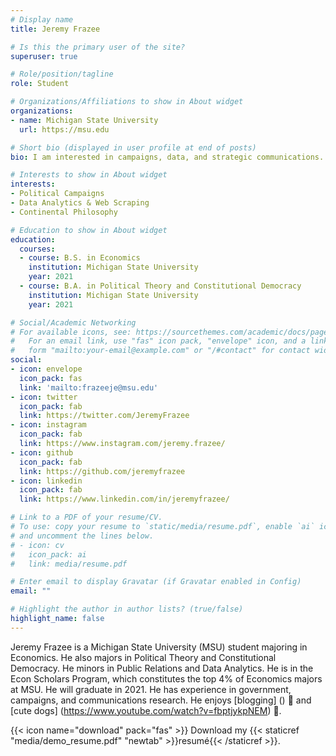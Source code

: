 ```yaml
---
# Display name
title: Jeremy Frazee

# Is this the primary user of the site?
superuser: true

# Role/position/tagline
role: Student

# Organizations/Affiliations to show in About widget
organizations:
- name: Michigan State University
  url: https://msu.edu

# Short bio (displayed in user profile at end of posts)
bio: I am interested in campaigns, data, and strategic communications.

# Interests to show in About widget
interests:
- Political Campaigns
- Data Analytics & Web Scraping
- Continental Philosophy

# Education to show in About widget
education:
  courses:
  - course: B.S. in Economics
    institution: Michigan State University
    year: 2021
  - course: B.A. in Political Theory and Constitutional Democracy
    institution: Michigan State University
    year: 2021

# Social/Academic Networking
# For available icons, see: https://sourcethemes.com/academic/docs/page-builder/#icons
#   For an email link, use "fas" icon pack, "envelope" icon, and a link in the
#   form "mailto:your-email@example.com" or "/#contact" for contact widget.
social:
- icon: envelope
  icon_pack: fas
  link: 'mailto:frazeeje@msu.edu'
- icon: twitter
  icon_pack: fab
  link: https://twitter.com/JeremyFrazee
- icon: instagram
  icon_pack: fab
  link: https://www.instagram.com/jeremy.frazee/
- icon: github
  icon_pack: fab
  link: https://github.com/jeremyfrazee
- icon: linkedin
  icon_pack: fab
  link: https://www.linkedin.com/in/jeremyfrazee/

# Link to a PDF of your resume/CV.
# To use: copy your resume to `static/media/resume.pdf`, enable `ai` icons in `params.toml`, 
# and uncomment the lines below.
# - icon: cv
#   icon_pack: ai
#   link: media/resume.pdf

# Enter email to display Gravatar (if Gravatar enabled in Config)
email: ""

# Highlight the author in author lists? (true/false)
highlight_name: false
---
```


Jeremy Frazee is a Michigan State University (MSU) student majoring in Economics. He also majors in Political Theory and Constitutional Democracy. He minors in Public Relations and Data Analytics. He is in the Econ Scholars Program, which constitutes the top 4% of Economics majors at MSU. He will graduate in 2021. He has experience in government, campaigns, and communications research. He enjoys [blogging] () 📝 and [cute dogs] (https://www.youtube.com/watch?v=fbptjykpNEM) 🐶. 


{{< icon name="download" pack="fas" >}} Download my {{< staticref "media/demo_resume.pdf" "newtab" >}}resumé{{< /staticref >}}.
